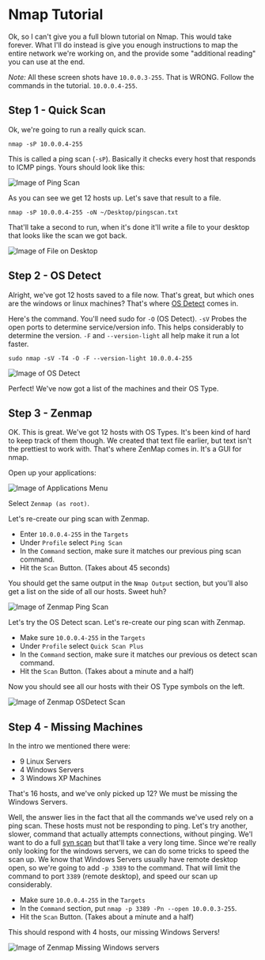 # Nmap Tutorial
Ok, so I can't give you a full blown tutorial on Nmap. This would take forever. What I'll do instead is give you enough instructions to map the entire network we're working on, and the provide some "additional reading" you can use at the end.

_Note:_ All these screen shots have `10.0.0.3-255`. That is WRONG. Follow the commands in the tutorial. `10.0.0.4-255`.

## Step 1 - Quick Scan
Ok, we're going to run a really quick scan. 

`nmap -sP 10.0.0.4-255`

This is called a ping scan (`-sP`). Basically it checks every host that responds to ICMP pings. Yours should look like this:

![Image of Ping Scan](images/scan1.png)

As you can see we get 12 hosts up.
Let's save that result to a file.

`nmap -sP 10.0.0.4-255 -oN ~/Desktop/pingscan.txt`

That'll take a second to run, when it's done it'll write a file to your desktop that looks like the scan we got back.

![Image of File on Desktop](images/save-to-file.png)

## Step 2 - OS Detect
Alright, we've got 12 hosts saved to a file now. That's great, but which ones are the windows or linux machines? That's where [OS Detect](https://nmap.org/book/man-os-detection.html) comes in. 

Here's the command. You'll need sudo for `-O` (OS Detect). `-sV` Probes the open ports to determine service/version info. This helps considerably to determine the version. `-F` and `--version-light` all help make it run a lot faster.

`sudo nmap -sV -T4 -O -F --version-light 10.0.0.4-255`

![Image of OS Detect](images/nmap-osdetect.png)

Perfect! We've now got a list of the machines and their OS Type.

## Step 3 - Zenmap

OK. This is great. We've got 12 hosts with OS Types. It's been kind of hard to keep track of them though. We created that text file earlier, but text isn't the prettiest to work with. That's where ZenMap comes in. It's a GUI for nmap.

Open up your applications:

![Image of Applications Menu](images/show-apps.png)

Select `Zenmap (as root)`.

Let's re-create our ping scan with Zenmap.
- Enter `10.0.0.4-255` in the `Targets`
- Under `Profile` select `Ping Scan`
- In the `Command` section, make sure it matches our previous ping scan command.
- Hit the `Scan` Button. (Takes about 45 seconds)

You should get the same output in the `Nmap Output` section, but you'll also get a list on the side of all our hosts. Sweet huh?

![Image of Zenmap Ping Scan](images/zen-pingscan.png)

Let's try the OS Detect scan. 
Let's re-create our ping scan with Zenmap.
- Make sure `10.0.0.4-255` in the `Targets`
- Under `Profile` select `Quick Scan Plus`
- In the `Command` section, make sure it matches our previous os detect scan command.
- Hit the `Scan` Button. (Takes about a minute and a half)

Now you should see all our hosts with their OS Type symbols on the left.

![Image of Zenmap OSDetect Scan](images/zen-osdetect.png)

## Step 4 - Missing Machines
In the intro we mentioned there were:
- 9 Linux Servers
- 4 Windows Servers
- 3 Windows XP Machines

That's 16 hosts, and we've only picked up 12? We must be missing the Windows Servers.

Well, the answer lies in the fact that all the commands we've used rely on a ping scan. These hosts must not be responding to ping. Let's try another, slower, command that actually attempts connections, without pinging. We'l want to do a full [syn scan](https://nmap.org/book/man-port-scanning-techniques.html#idp47152075737312) but that'll take a very long time. Since we're really only looking for the windows servers, we can do some tricks to speed the scan up. We know that Windows Servers usually have remote desktop open, so we're going to add `-p 3389` to the command. That will limit the command to port `3389` (remote desktop), and speed our scan up considerably. 

- Make sure `10.0.0.4-255` in the `Targets`
- In the `Command` section, put `nmap -p 3389 -Pn --open 10.0.0.3-255`.
- Hit the `Scan` Button. (Takes about a minute and a half)

This should respond with 4 hosts, our missing Windows Servers!

![Image of Zenmap Missing Windows servers](images/windows-servers.png)
